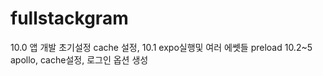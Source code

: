 # fullstackgram
10.0 앱 개발 초기설정 cache 설정, 
10.1 expo실행및 여러 에쎗들 preload
10.2~5 apollo, cache설정, 로그인 옵션 생성
